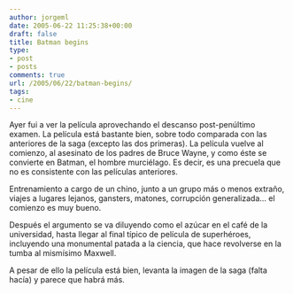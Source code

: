 ```yaml
---
author: jorgeml
date: 2005-06-22 11:25:38+00:00
draft: false
title: Batman begins
type: 
- post
- posts
comments: true
url: /2005/06/22/batman-begins/
tags:
- cine
---
```


Ayer fui a ver la película aprovechando el descanso post-penúltimo examen. La película está bastante bien, sobre todo comparada con las anteriores de la saga (excepto las dos primeras). La película vuelve al comienzo, al asesinato de los padres de Bruce Wayne, y como éste se convierte en Batman, el hombre murciélago. Es decir, es una precuela que no es consistente con las películas anteriores.

Entrenamiento a cargo de un chino, junto a un grupo más o menos extraño, viajes a lugares lejanos, gansters, matones, corrupción generalizada... el comienzo es muy bueno.

Después el argumento se va diluyendo como el azúcar en el café de la universidad, hasta llegar al final típico de película de superhéroes, incluyendo una monumental patada a la ciencia, que hace revolverse en la tumba al mismísimo Maxwell.

A pesar de ello la película está bien, levanta la imagen de la saga (falta hacía) y parece que habrá más.

